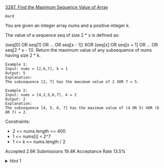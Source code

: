 [3287. Find the Maximum Sequence Value of Array](https://leetcode.com/problems/find-the-maximum-sequence-value-of-array/)

`Hard`

You are given an integer array nums and a positive integer k.

The value of a sequence seq of size 2 * x is defined as:

(seq[0] OR seq[1] OR ... OR seq[x - 1]) XOR (seq[x] OR seq[x + 1] OR ... OR seq[2 * x - 1]).
Return the maximum value of any subsequence of nums having size 2 * k.

```
Example 1:
Input: nums = [2,6,7], k = 1
Output: 5
Explanation:
The subsequence [2, 7] has the maximum value of 2 XOR 7 = 5.

Example 2:
Input: nums = [4,2,5,6,7], k = 2
Output: 2
Explanation:
The subsequence [4, 5, 6, 7] has the maximum value of (4 OR 5) XOR (6 OR 7) = 2.
```
 

Constraints:

- 2 <= nums.length <= 400
- 1 <= nums[i] < 2^7
- 1 <= k <= nums.length / 2

Accepted
2.6K
Submissions
19.4K
Acceptance Rate
13.5%

<details>
<summary>Hint 1</summary>

Find all the possible `OR` till each `i` with `k` elements backward and forward.

</details>